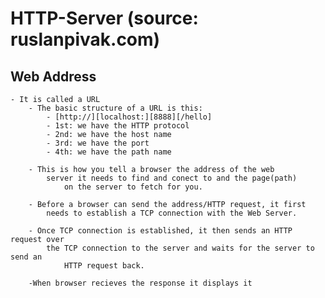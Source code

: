 # HTTP-Server (source: ruslanpivak.com)

## Web Address
    - It is called a URL
        - The basic structure of a URL is this:
            - [http://][localhost:][8888][/hello]
            - 1st: we have the HTTP protocol
            - 2nd: we have the host name
            - 3rd: we have the port
            - 4th: we have the path name
            
        - This is how you tell a browser the address of the web
            server it needs to find and conect to and the page(path)
                on the server to fetch for you.
        
        - Before a browser can send the address/HTTP request, it first
            needs to establish a TCP connection with the Web Server.
            
        - Once TCP connection is established, it then sends an HTTP request over
            the TCP connection to the server and waits for the server to send an
                HTTP request back.
        
        -When browser recieves the response it displays it
            
    


                
